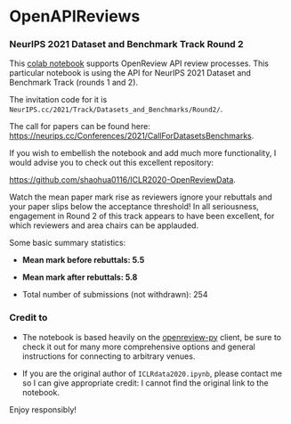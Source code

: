 # OpenAPIReviews
### NeurIPS 2021 Dataset and Benchmark Track Round 2

This [colab notebook](https://github.com/ikiskin/OpenAPIReviews/blob/master/NeurIPSOpenReviewDatasetAndBenchmarksRound2.ipynb) supports OpenReview API review processes. This particular notebook is using the API for NeurIPS 2021 Dataset and Benchmark Track (rounds 1 and 2).

The invitation code for it is `NeurIPS.cc/2021/Track/Datasets_and_Benchmarks/Round2/`.

The call for papers can be found here: https://neurips.cc/Conferences/2021/CallForDatasetsBenchmarks.

If you wish to embellish the notebook and add much more functionality, I would advise you to check out this excellent repository:

https://github.com/shaohua0116/ICLR2020-OpenReviewData.

Watch the mean paper mark rise as reviewers ignore your rebuttals and your paper slips below the acceptance threshold! In all seriousness, engagement in Round 2 of this track appears to have been excellent, for which reviewers and area chairs can be applauded.

Some basic summary statistics:

* **Mean mark before rebuttals: 5.5**

* **Mean mark after rebuttals: 5.8**

* Total number of submissions (not withdrawn): 254

### Credit to

* The notebook is based heavily on the [openreview-py](https://github.com/openreview/openreview-py) client, be sure to check it out for many more comprehensive options and general instructions for connecting to arbitrary venues.

* If you are the original author of `ICLRdata2020.ipynb`, please contact me so I can give appropriate credit: I cannot find the original link to the notebook.

Enjoy responsibly!
